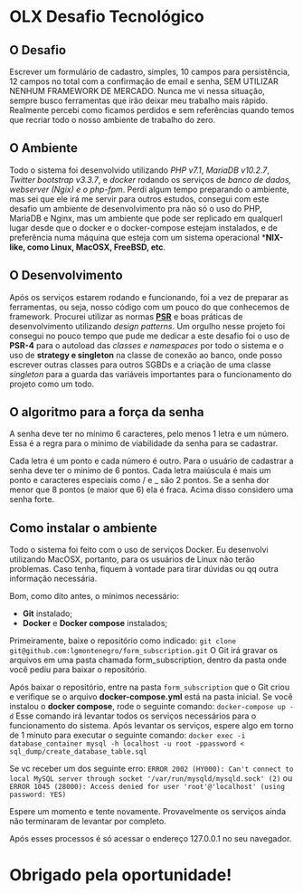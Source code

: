 # OLX Desafio Tecnológico

## O Desafio

Escrever um formulário de cadastro, simples, 10 campos para persistência, 12 campos no total com a confirmação de email e senha, SEM UTILIZAR NENHUM FRAMEWORK DE MERCADO.
Nunca me vi nessa situação, sempre busco ferramentas que irão deixar meu trabalho mais rápido. Realmente percebi como ficamos perdidos e sem referências quando temos que recriar todo o nosso ambiente de trabalho do zero.

## O Ambiente

Todo o sistema foi desenvolvido utilizando *PHP v7.1*, *MariaDB v10.2.7*, *Twitter bootstrap v3.3.7*, e *docker* rodando os serviços de *banco de dados, webserver (Ngix) e o php-fpm*.
Perdi algum tempo preparando o ambiente, mas sei que ele irá me servir para outros estudos, consegui com este desafio um ambiente de desenvolvimento pra não só o uso do PHP, MariaDB e Nginx, mas um ambiente que pode ser replicado em qualquerl lugar desde que o docker e o docker-compose estejam instalados, e de preferência numa máquina que esteja com um sistema operacional ***NIX-like, como Linux, MacOSX, FreeBSD, etc**.

## O Desenvolvimento

Após os serviços estarem rodando e funcionando, foi a vez de preparar as ferramentas, ou seja, nosso código com um pouco do que conhecemos de framework.
Procurei utilizar as normas **[PSR](http://www.php-fig.org/psr/)** e boas práticas de desenvolvimento utilizando *design patterns*.
Um orgulho nesse projeto foi consegui no pouco tempo que pude me dedicar a este desafio foi o uso de **PSR-4** para o autoload das *classes e namespaces* por todo o sistema e o uso de **strategy e singleton** na classe de conexão ao banco, onde posso escrever outras classes para outros SGBDs e a criação de uma classe *singleton* para a guarda das variáveis importantes para o funcionamento do projeto como um todo.

## O algoritmo para a força da senha

A senha deve ter no mínimo 6 caracteres, pelo menos 1 letra e um número.
Essa é a regra para o mínimo de viabilidade da senha para se cadastrar.

Cada letra é um ponto e cada número é outro. Para o usuário de cadastrar a senha deve ter o minimo de 6 pontos.
Cada letra maiúscula é mais um ponto e caracteres especiais como / e _ são 2 pontos.
Se a senha dor menor que 8 pontos (e maior que 6) ela é fraca. Acima disso considero uma senha forte.

## Como instalar o ambiente

Todo o sistema foi feito com o uso de serviços Docker.
Eu desenvolvi utilizando MacOSX, portanto, para os usuários de Linux não terão problemas.
Caso tenha, fiquem à vontade para tirar dúvidas ou qq outra informação necessária.

Bom, como dito antes, o mínimos necessário:

 - **Git** instalado;
 - **Docker** e **Docker compose** instalados;

Primeiramente, baixe o repositório como indicado:
``git clone git@github.com:lgmontenegro/form_subscription.git``
O Git irá gravar os arquivos em uma pasta chamada form_subscription, dentro da pasta onde você pediu para baixar o repositório.

Após baixar o repositório, entre na pasta ``form_subscription`` que o Git criou e verifique se o arquivo **docker-compose.yml** está na pasta inicial.
Se você instalou o **docker compose**, rode o seguinte comando:
``docker-compose up -d``
Esse comando irá levantar todos os serviços necessários para o funcionamento do sistema.
Após levantar os serviços, espere algo em torno de 1 minuto para executar o seguinte comando:
``docker exec -i database_container mysql -h localhost -u root -ppassword < sql_dump/create_database_table.sql``

Se vc receber um dos seguinte erro: 
``ERROR 2002 (HY000): Can't connect to local MySQL server through socket '/var/run/mysqld/mysqld.sock' (2)``
ou
``ERROR 1045 (28000): Access denied for user 'root'@'localhost' (using password: YES)``

Espere um momento e tente novamente. Provavelmente os serviços ainda não terminaram de levantar por completo.

Após esses processos é só acessar o endereço 127.0.0.1 no seu navegador.

# Obrigado pela oportunidade!